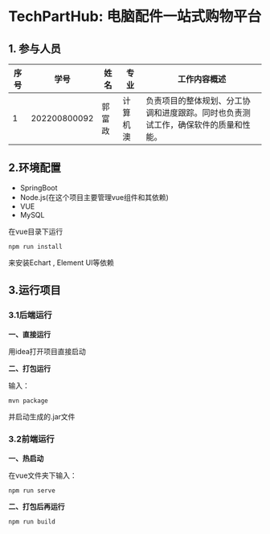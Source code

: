 # **TechPartHub: 电脑配件一站式购物平台**

## 1. 参与人员

| 序号 | 学号         | 姓名   | 专业     | 工作内容概述                                                 |
| ---- | ------------ | ------ | -------- | ------------------------------------------------------------ |
| 1    | 202200800092 | 郭富政 | 计算机澳 | 负责项目的整体规划、分工协调和进度跟踪。同时也负责测试工作，确保软件的质量和性能。 |


## 2.环境配置

- SpringBoot
- Node.js(在这个项目主要管理vue组件和其依赖)
- VUE
- MySQL

在vue目录下运行

```
npm run install
```

来安装Echart , Element UI等依赖

## 3.运行项目

### 3.1后端运行

**一、直接运行**

用idea打开项目直接启动

**二、打包运行**

输入：

```
mvn package 
```

并启动生成的.jar文件

### 3.2前端运行

**一、热启动**

在vue文件夹下输入：

```
npm run serve
```

**二、打包后再运行**

```
npm run build
```


